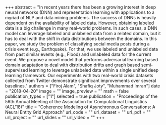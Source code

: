 +++
abstract = "In recent years there has been a growing interest in deep neural networks (DNN) and representation learning with applications to a myriad of NLP and data mining problems. The success of DNNs is heavily dependent on the availability of labeled data. However, obtaining labeled data is a big challenge in many real-world problems. In such cases, a DNN model can leverage labeled and unlabeled data from a related domain, but it has to deal with the shift in data distributions between the domains. In this paper, we study the problem of classifying social media posts during a crisis event (e.g., Earthquake). For that, we use labeled and unlabeled data from past similar events (e.g., Flood) and unlabeled data for the current event. We propose a novel model that performs adversarial learning based domain adaptation to deal with distribution drifts and graph based semi-supervised learning to leverage unlabeled data within a single unified deep learning framework. Our experiments with two real-world crisis datasets collected from Twitter demonstrate significant improvements over several baselines." 
authors = ["Firoj Alam", "Shafiq Joty", "Muhammad Imran"]
date = "2018-04-20"
image = ""
image_preview = ""
math = false
publication_types = ["1"]
selected = true
publication = "Proceedings of the 56th Annual Meeting of the Association for Computational Linguistics (ACL'18)"
title = "Coherence Modeling of Asynchronous Conversations: A Neural Entity Grid Approach"
url_code = ""
url_dataset = ""
url_pdf = ""
url_project = ""
url_slides = ""
url_video = ""
+++

